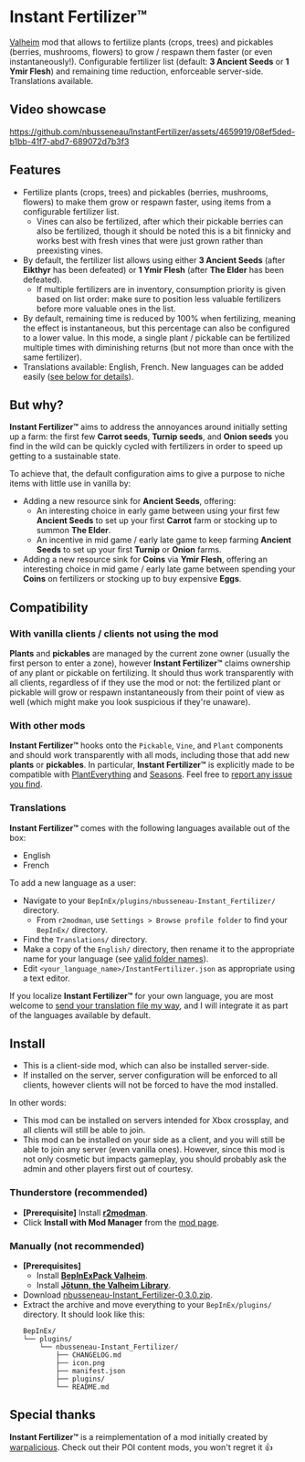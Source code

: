 # Instant Fertilizer™

[Valheim](https://store.steampowered.com/app/892970/Valheim/) mod that allows to fertilize plants (crops, trees) and pickables (berries, mushrooms, flowers) to grow / respawn them faster (or even instantaneously!).
Configurable fertilizer list (default: **3 Ancient Seeds** or **1 Ymir Flesh**) and remaining time reduction, enforceable server-side.
Translations available.

## Video showcase

https://github.com/nbusseneau/InstantFertilizer/assets/4659919/08ef5ded-b1bb-41f7-abd7-689072d7b3f3

## Features

- Fertilize plants (crops, trees) and pickables (berries, mushrooms, flowers) to make them grow or respawn faster, using items from a configurable fertilizer list.
  - Vines can also be fertilized, after which their pickable berries can also be fertilized, though it should be noted this is a bit finnicky and works best with fresh vines that were just grown rather than preexisting vines.
- By default, the fertilizer list allows using either **3 Ancient Seeds** (after **Eikthyr** has been defeated) or **1 Ymir Flesh** (after **The Elder** has been defeated).
  - If multiple fertilizers are in inventory, consumption priority is given based on list order: make sure to position less valuable fertilizers before more valuable ones in the list.
- By default, remaining time is reduced by 100% when fertilizing, meaning the effect is instantaneous, but this percentage can also be configured to a lower value. In this mode, a single plant / pickable can be fertilized multiple times with diminishing returns (but not more than once with the same fertilizer).
- Translations available: English, French. New languages can be added easily ([see below for details](#translations)).

## But why?

**Instant Fertilizer™** aims to address the annoyances around initially setting up a farm: the first few **Carrot seeds**, **Turnip seeds**, and **Onion seeds** you find in the wild can be quickly cycled with fertilizers in order to speed up getting to a sustainable state.

To achieve that, the default configuration aims to give a purpose to niche items with little use in vanilla by:

- Adding a new resource sink for **Ancient Seeds**, offering:
  - An interesting choice in early game between using your first few **Ancient Seeds** to set up your first **Carrot** farm or stocking up to summon **The Elder**.
  - An incentive in mid game / early late game to keep farming **Ancient Seeds** to set up your first **Turnip** or **Onion** farms.
- Adding a new resource sink for **Coins** via **Ymir Flesh**, offering an interesting choice in mid game / early late game between spending your **Coins** on fertilizers or stocking up to buy expensive **Eggs**.

## Compatibility

### With vanilla clients / clients not using the mod

**Plants** and **pickables** are managed by the current zone owner (usually the first person to enter a zone), however **Instant Fertilizer™** claims ownership of any plant or pickable on fertilizing.
It should thus work transparently with all clients, regardless of if they use the mod or not: the fertilized plant or pickable will grow or respawn instantaneously from their point of view as well (which might make you look suspicious if they're unaware).

### With other mods

**Instant Fertilizer™** hooks onto the `Pickable`, `Vine`, and `Plant` components and should work transparently with all mods, including those that add new **plants** or **pickables**.
In particular, **Instant Fertilizer™** is explicitly made to be compatible with [PlantEverything](https://thunderstore.io/c/valheim/p/Advize/PlantEverything/) and [Seasons](https://thunderstore.io/c/valheim/p/shudnal/Seasons/).
Feel free to [report any issue you find](https://github.com/nbusseneau/InstantFertilizer/issues/new).

### Translations

**Instant Fertilizer™** comes with the following languages available out of the box:

- English
- French

To add a new language as a user:

- Navigate to your `BepInEx/plugins/nbusseneau-Instant_Fertilizer/` directory.
  - From `r2modman`, use `Settings > Browse profile folder` to find your `BepInEx/` directory.
- Find the `Translations/` directory.
- Make a copy of the `English/` directory, then rename it to the appropriate name for your language (see [valid folder names](https://valheim-modding.github.io/Jotunn/data/localization/language-list.html)).
- Edit `<your_language_name>/InstantFertilizer.json` as appropriate using a text editor.

If you localize **Instant Fertilizer™** for your own language, you are most welcome to [send your translation file my way](https://github.com/nbusseneau/InstantFertilizer/issues/new), and I will integrate it as part of the languages available by default.

## Install

- This is a client-side mod, which can also be installed server-side.
- If installed on the server, server configuration will be enforced to all clients, however clients will not be forced to have the mod installed.

In other words:

- This mod can be installed on servers intended for Xbox crossplay, and all clients will still be able to join.
- This mod can be installed on your side as a client, and you will still be able to join any server (even vanilla ones).
  However, since this mod is not only cosmetic but impacts gameplay, you should probably ask the admin and other players first out of courtesy.

### Thunderstore (recommended)

- **[Prerequisite]** Install [**r2modman**](https://thunderstore.io/c/valheim/p/ebkr/r2modman/).
- Click **Install with Mod Manager** from the [mod page](https://thunderstore.io/c/valheim/p/nbusseneau/Instant_Fertilizer/).

### Manually (not recommended)

- **[Prerequisites]**
  - Install [**BepInExPack Valheim**](https://thunderstore.io/c/valheim/p/denikson/BepInExPack_Valheim/).
  - Install [**Jötunn, the Valheim Library**](https://thunderstore.io/c/valheim/p/ValheimModding/Jotunn/).
- Download [nbusseneau-Instant_Fertilizer-0.3.0.zip](https://github.com/nbusseneau/InstantFertilizer/releases/latest/download/nbusseneau-Instant_Fertilizer-0.3.0.zip).
- Extract the archive and move everything to your `BepInEx/plugins/` directory. It should look like this:
  ```
  BepInEx/
  └── plugins/
      └── nbusseneau-Instant_Fertilizer/
          ├── CHANGELOG.md
          ├── icon.png
          ├── manifest.json
          ├── plugins/
          └── README.md
  ```

## Special thanks

**Instant Fertilizer™** is a reimplementation of a mod initially created by [warpalicious](https://thunderstore.io/c/valheim/p/warpalicious/).
Check out their POI content mods, you won't regret it 👍
